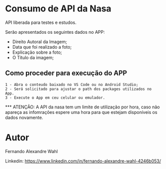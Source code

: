 # Consumo de API da Nasa

API liberada para testes e estudos.

  Serão apresentados os seguintes dados no APP:
		
   * Direito Autoral da Imagem;
   * Data que foi realizado a foto;
   * Explicação sobre a foto;
   * O Título da imagem;
		
  
## Como proceder para execução do APP

	1 - Abra o conteudo baixado no VS Code ou no Android Studio;
	2 - Será solicitado para ajustar o path dos packages utilizados no App.
	3 - Execute o App em ceu celular ou emulador.
	
*** ATENÇÃO: A API da nasa tem um limite de utilização por hora, caso não apareça as infomrações espere uma hora para que estejam disponíveis os dados novamente.
	
# Autor

Fernando Alexandre Wahl

Linkedin: https://www.linkedin.com/in/fernando-alexandre-wahl-4246b053/
